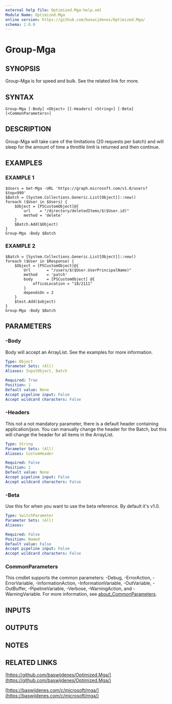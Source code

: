 ```yaml
---
external help file: Optimized.Mga-help.xml
Module Name: Optimized.Mga
online version: https://github.com/baswijdenes/Optimized.Mga/
schema: 2.0.0
---
```


# Group-Mga

## SYNOPSIS
Group-Mga is for speed and bulk.
See the related link for more.

## SYNTAX

```
Group-Mga [-Body] <Object> [[-Headers] <String>] [-Beta] [<CommonParameters>]
```

## DESCRIPTION
Group-Mga will take care of the limitations (20 requests per batch) and will sleep for the amount of time a throttle limit is returned and then continue.

## EXAMPLES

### EXAMPLE 1
```
$Users = Get-Mga -URL 'https://graph.microsoft.com/v1.0/users?$top=999'
$Batch = [System.Collections.Generic.List[Object]]::new()
foreach ($User in $Users) {
    $Object = [PSCustomObject]@{
        url    = "/directory/deletedItems/$($User.id)"
        method = 'delete'
    }
    $Batch.Add($Object)
}
Group-Mga -Body $Batch
```

### EXAMPLE 2
```
$Batch = [System.Collections.Generic.List[Object]]::new()
foreach ($User in $Response) {
    $Object = [PSCustomObject]@{
        Url       = "/users/$($User.UserPrincipalName)"
        method    = 'patch'
        body      = [PSCustomObject] @{
            officeLocation = "18/2111"
        }
        dependsOn = 2
    }
    $test.Add($object)
}
Group-Mga -Body $Batch
```

## PARAMETERS

### -Body
Body will accept an ArrayList.
See the examples for more information.

```yaml
Type: Object
Parameter Sets: (All)
Aliases: InputObject, Batch

Required: True
Position: 1
Default value: None
Accept pipeline input: False
Accept wildcard characters: False
```

### -Headers
This not a not mandatory parameter, there is a default header containing application/json.
You can manually change the header for the Batch, but this will change the header for all items in the ArrayList.

```yaml
Type: String
Parameter Sets: (All)
Aliases: CustomHeader

Required: False
Position: 2
Default value: None
Accept pipeline input: False
Accept wildcard characters: False
```

### -Beta
Use this for when you want to use the beta reference. 
By default it's v1.0.

```yaml
Type: SwitchParameter
Parameter Sets: (All)
Aliases:

Required: False
Position: Named
Default value: False
Accept pipeline input: False
Accept wildcard characters: False
```

### CommonParameters
This cmdlet supports the common parameters: -Debug, -ErrorAction, -ErrorVariable, -InformationAction, -InformationVariable, -OutVariable, -OutBuffer, -PipelineVariable, -Verbose, -WarningAction, and -WarningVariable. For more information, see [about_CommonParameters](http://go.microsoft.com/fwlink/?LinkID=113216).

## INPUTS

## OUTPUTS

## NOTES

## RELATED LINKS

[https://github.com/baswijdenes/Optimized.Mga/](https://github.com/baswijdenes/Optimized.Mga/)

[https://baswijdenes.com/c/microsoft/mga/](https://baswijdenes.com/c/microsoft/mga/)

